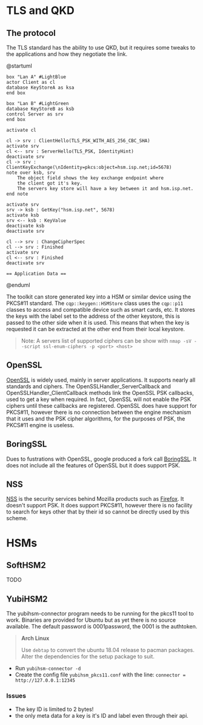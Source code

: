 # TLS and QKD

## The protocol

The TLS standard has the ability to use QKD, but it requires some tweaks to the applications and how they negotiate the link.

@startuml

    box "Lan A" #LightBlue
    actor Client as cl
    database KeyStoreA as ksa
    end box

    box "Lan B" #LightGreen
    database KeyStoreB as ksb
    control Server as srv
    end box

    activate cl

    cl -> srv : ClientHello(TLS_PSK_WITH_AES_256_CBC_SHA)
    activate srv
    cl <-- srv : ServerHello(TLS_PSK, IdentityHint)
    deactivate srv
    cl -> srv : ClientKeyExchange(\nIdentity=pkcs:object=hsm.isp.net;id=5678)
    note over ksb, srv
        The object field shows the key exchange endpoint where
        the client got it's key.
        The servers key store will have a key between it and hsm.isp.net.
    end note

    activate srv
    srv -> ksb : GetKey("hsm.isp.net", 5678)
    activate ksb
    srv <-- ksb : KeyValue
    deactivate ksb
    deactivate srv

    cl --> srv : ChangeCipherSpec
    cl --> srv : Finished
    activate srv
    cl <-- srv : Finished
    deactivate srv

    == Application Data ==

@enduml

The toolkit can store generated key into a HSM or similar device using the PKCS#11 standard. The `cqp::keygen::HSMStore` class uses the `cqp::p11` classes to access and compatible device such as smart cards, etc. It stores the keys with the label set to the address of the other keystore, this is passed to the other side when it is used. This means that when the key is requested it can be extracted at the other end from their local keystore.

> Note: A servers list of supported ciphers can be show with `nmap -sV --script ssl-enum-ciphers -p <port> <host>`

## OpenSSL

[OpenSSL](https://www.openssl.org/) is widely used, mainly in server applications. It supports nearly all standards and ciphers.
The OpenSSLHandler_ServerCallback and OpenSSLHandler_ClientCallback methods link the OpenSSL PSK callbacks, used to get a key when required. In fact, OpenSSL will not enable the PSK ciphers until these callbacks are registered.
OpenSSL does have support for PKCS#11, however there is no connection between the engine mechanism that it uses and the PSK cipher algorithms, for the purposes of PSK, the PKCS#11 engine is useless.

## BoringSSL

Dues to fustrations with OpenSSL, google produced a fork call [BoringSSL](https://opensource.google.com/projects/boringssl). It does not include all the features of OpenSSL but it does support PSK.

## NSS

[NSS](https://developer.mozilla.org/en-US/docs/Mozilla/Projects/NSS) is the security services behind Mozilla products such as [Firefox](https://www.mozilla.org/en-US/firefox/new/). It doesn't support PSK. It does support PKCS#11, however there is no facility to search for keys other that by their id so cannot be directly used by this scheme.

# HSMs

## SoftHSM2

TODO

## YubiHSM2

The yubihsm-connector program needs to be running for the pkcs11 tool to work.
Binaries are provided for Ubuntu but as yet there is no source available.
The default password is 0001password, the 0001 is the authtoken.

> **Arch Linux**
>
> Use `debtap` to convert the ubuntu 18.04 release to pacman packages.
> Alter the dependencies for the setup package to suit.

- Run `yubihsm-connector -d`
- Create the config file `yubihsm_pkcs11.conf` with the line: `connector = http://127.0.0.1:12345`


### Issues

- The key ID is limited to 2 bytes!
- the only meta data for a key is it's ID and label even through their api.
